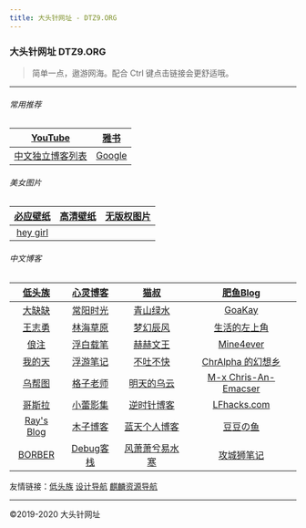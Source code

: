 ```yaml
---
title: 大头针网址 - DTZ9.ORG
---
```


### 大头针网址 DTZ9.ORG

> 简单一点，遨游网海。配合 Ctrl 键点击链接会更舒适哦。

---

###### 常用推荐

|               [YouTube](https://youtube.com/)                |  [雅书](https://yabook.org/)  |
| :----------------------------------------------------------: | :---------------------------: |
| [中文独立博客列表](https://github.com/timqian/chinese-independent-blogs) | [Google](https://google.com/) |

###### 美女图片

| [必应壁纸](https://bing.ioliu.cn/) | [高清壁纸](https://wall.alphacoders.com/?lang=Chinese) | [无版权图片](https://www.pxfuel.com/) |
| :--------------------------------: | :----------------------------------------------------: | :-----------------------------------: |
|  [hey girl](https://xukeai.com/)   |                                                        |                                       |

###### 中文博客

|     [低头族](https://ditou.org)     |   [心灵博客](http://blog.dngz.net/)   |       [猫叔](https://www.mcoo.cc/)       |        [肥鱼Blog](https://www.feiyuyu.net/)         |
| :---------------------------------: | :-----------------------------------: | :--------------------------------------: | :-------------------------------------------------: |
| [大缺缺](https://www.daqueque.com/) |    [常阳时光](https://cyhour.com/)    |  [青山绿水](https://www.huhexian.com/)   |          [GoaKay](https://www.goakay.com/)          |
|   [王志勇](http://www.auiou.com/)   |     [林海草原](https://lhcy.org/)     |    [梦幻辰风](https://www.mhcf.net/)     |        [生活的左上角](https://bwskyer.com/)         |
|     [俍注](http://oneinf.com/)      | [浮白载笔](http://www.winature.com/)  |       [赫赫文王](https://kqh.me/)        |           [Mine4ever](https://cxcat.cn/)            |
|  [我的天](http://www.xlanda.net/)   |    [浮游笔记](https://fffou.com/)     |     [不吐不快](https://mianao.info/)     |     [ChrAlpha 的幻想乡](https://chralpha.com/)      |
|     [乌帮图](https://wbt5.com/)     |  [格子老师](https://manman.qian.lu/)  |    [明天的乌云](https://tmr.js.org/)     | [M-x Chris-An-Emacser](https://chriszheng.science/) |
|    [哥斯拉](http://gojira.net/)     |   [小蕾影集](https://xiaolei.blog/)   |   [逆时针博客](http://www.mydes.top/)    |       [LFhacks.com](https://www.lfhacks.com/)       |
| [Ray's Blog](https://raycoder.me/)  |     [木子博客](https://muuzi.cn/)     | [蓝天个人博客](http://www.along168.cn/)  |        [豆豆の鱼](http://www.midousir.com/)         |
|    [BORBER](https://borber.cn/)     | [Debug客栈](https://www.debuginn.cn/) | [风萧萧兮易水寒](https://www.fiisi.com/) |           [攻城狮笔记](http://qumac.com/)           |

友情链接：[低头族](https://ditou.org) [设计导航](https://hao.lingganjie.com/) [麒麟资源导航](https://www.kirin.fun/) 

---

&copy;2019-2020 大头针网址  